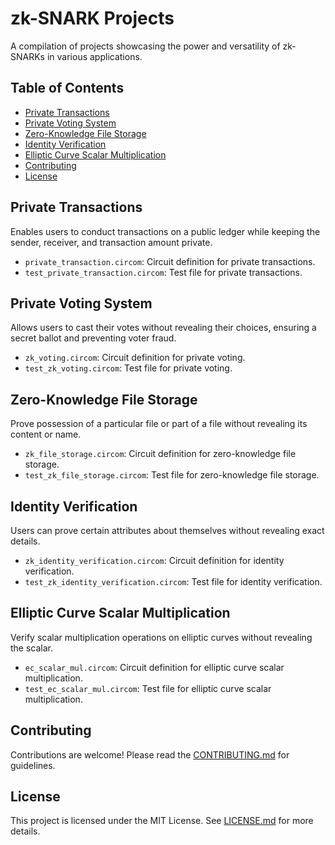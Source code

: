 
# zk-SNARK Projects

A compilation of projects showcasing the power and versatility of zk-SNARKs in various applications.

## Table of Contents
- [Private Transactions](#private-transactions)
- [Private Voting System](#private-voting-system)
- [Zero-Knowledge File Storage](#zero-knowledge-file-storage)
- [Identity Verification](#identity-verification)
- [Elliptic Curve Scalar Multiplication](#elliptic-curve-scalar-multiplication)
- [Contributing](#contributing)
- [License](#license)

## Private Transactions

Enables users to conduct transactions on a public ledger while keeping the sender, receiver, and transaction amount private.

- `private_transaction.circom`: Circuit definition for private transactions.
- `test_private_transaction.circom`: Test file for private transactions.

## Private Voting System

Allows users to cast their votes without revealing their choices, ensuring a secret ballot and preventing voter fraud.

- `zk_voting.circom`: Circuit definition for private voting.
- `test_zk_voting.circom`: Test file for private voting.

## Zero-Knowledge File Storage

Prove possession of a particular file or part of a file without revealing its content or name.

- `zk_file_storage.circom`: Circuit definition for zero-knowledge file storage.
- `test_zk_file_storage.circom`: Test file for zero-knowledge file storage.

## Identity Verification

Users can prove certain attributes about themselves without revealing exact details.

- `zk_identity_verification.circom`: Circuit definition for identity verification.
- `test_zk_identity_verification.circom`: Test file for identity verification.

## Elliptic Curve Scalar Multiplication

Verify scalar multiplication operations on elliptic curves without revealing the scalar.

- `ec_scalar_mul.circom`: Circuit definition for elliptic curve scalar multiplication.
- `test_ec_scalar_mul.circom`: Test file for elliptic curve scalar multiplication.

## Contributing

Contributions are welcome! Please read the [CONTRIBUTING.md](CONTRIBUTING.md) for guidelines.

## License

This project is licensed under the MIT License. See [LICENSE.md](LICENSE.md) for more details.
